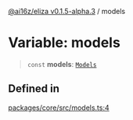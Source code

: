 [@ai16z/eliza v0.1.5-alpha.3](../index.md) / models

# Variable: models

> `const` **models**: [`Models`](../type-aliases/Models.md)

## Defined in

[packages/core/src/models.ts:4](https://github.com/ahmadmardeni1/eliza/blob/main/packages/core/src/models.ts#L4)
